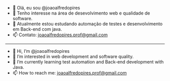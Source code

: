 - 👋 Olá, eu sou @joaoalfredopires
- 👀 Tenho interesse na área de desevolvimento web e qualidade de software.
- 🌱 Atualmente estou estudando automação de testes e desenvolvimento em Back-end com java.
- 📫 Contato: joaoalfredopires.prof@gmail.com

------------------------------------------------------------

- 👋 Hi, I’m @joaoalfredopires
- 👀 I’m interested in web development and software quality.
- 🌱 I’m currently learning test automation and Back-end development with Java.
- 📫 How to reach me: joaoalfredopires.prof@gmail.com

<!---
joaoalfredopires/joaoalfredopires is a ✨ special ✨ repository because its `README.md` (this file) appears on your GitHub profile.
You can click the Preview link to take a look at your changes.
--->
